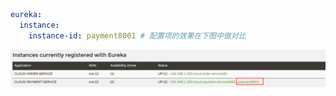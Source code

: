 ```yaml
eureka:
  instance:
    instance-id: payment8001 # 配置项的效果在下图中做对比
```

![image-20220611234828467](修改Eureka中显示的主机信息.assets/image-20220611234828467.png)

